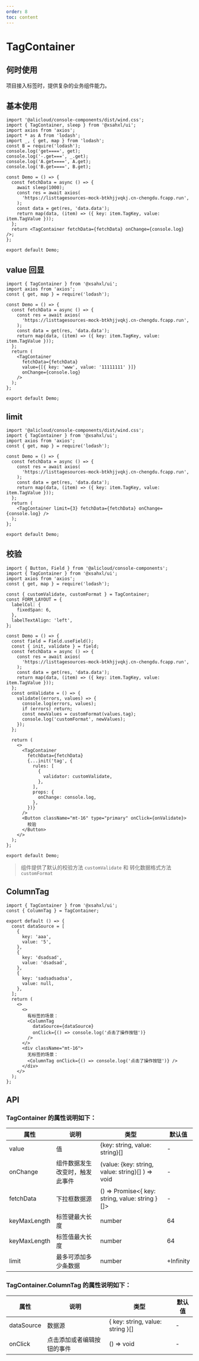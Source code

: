 ```yaml
---
order: 8
toc: content
---
```


# TagContainer

## 何时使用

项目接入标签时，提供复杂的业务组件能力。

## 基本使用

```tsx
import '@alicloud/console-components/dist/wind.css';
import { TagContainer, sleep } from '@xsahxl/ui';
import axios from 'axios';
import * as A from 'lodash';
import _, { get, map } from 'lodash';
const B = require('lodash');
console.log('get====', get);
console.log('-.get===', _.get);
console.log('A.get====', A.get);
console.log('B.get====', B.get);

const Demo = () => {
  const fetchData = async () => {
    await sleep(1000);
    const res = await axios(
      'https://listtagesources-mock-btkhjjvqkj.cn-chengdu.fcapp.run',
    );
    const data = get(res, 'data.data');
    return map(data, (item) => ({ key: item.TagKey, value: item.TagValue }));
  };
  return <TagContainer fetchData={fetchData} onChange={console.log} />;
};

export default Demo;
```

## value 回显

```tsx
import { TagContainer } from '@xsahxl/ui';
import axios from 'axios';
const { get, map } = require('lodash');

const Demo = () => {
  const fetchData = async () => {
    const res = await axios(
      'https://listtagesources-mock-btkhjjvqkj.cn-chengdu.fcapp.run',
    );
    const data = get(res, 'data.data');
    return map(data, (item) => ({ key: item.TagKey, value: item.TagValue }));
  };
  return (
    <TagContainer
      fetchData={fetchData}
      value={[{ key: 'www', value: '11111111' }]}
      onChange={console.log}
    />
  );
};

export default Demo;
```

## limit

```tsx
import '@alicloud/console-components/dist/wind.css';
import { TagContainer } from '@xsahxl/ui';
import axios from 'axios';
const { get, map } = require('lodash');

const Demo = () => {
  const fetchData = async () => {
    const res = await axios(
      'https://listtagesources-mock-btkhjjvqkj.cn-chengdu.fcapp.run',
    );
    const data = get(res, 'data.data');
    return map(data, (item) => ({ key: item.TagKey, value: item.TagValue }));
  };
  return (
    <TagContainer limit={3} fetchData={fetchData} onChange={console.log} />
  );
};

export default Demo;
```

## 校验

```tsx
import { Button, Field } from '@alicloud/console-components';
import { TagContainer } from '@xsahxl/ui';
import axios from 'axios';
const { get, map } = require('lodash');

const { customValidate, customFormat } = TagContainer;
const FORM_LAYOUT = {
  labelCol: {
    fixedSpan: 6,
  },
  labelTextAlign: 'left',
};

const Demo = () => {
  const field = Field.useField();
  const { init, validate } = field;
  const fetchData = async () => {
    const res = await axios(
      'https://listtagesources-mock-btkhjjvqkj.cn-chengdu.fcapp.run',
    );
    const data = get(res, 'data.data');
    return map(data, (item) => ({ key: item.TagKey, value: item.TagValue }));
  };
  const onValidate = () => {
    validate((errors, values) => {
      console.log(errors, values);
      if (errors) return;
      const newValues = customFormat(values.tag);
      console.log('customFormat', newValues);
    });
  };

  return (
    <>
      <TagContainer
        fetchData={fetchData}
        {...init('tag', {
          rules: [
            {
              validator: customValidate,
            },
          ],
          props: {
            onChange: console.log,
          },
        })}
      />
      <Button className="mt-16" type="primary" onClick={onValidate}>
        校验
      </Button>
    </>
  );
};

export default Demo;
```

> 组件提供了默认的校验方法 `customValidate` 和 转化数据格式方法 `customFormat`

## ColumnTag

```tsx
import { TagContainer } from '@xsahxl/ui';
const { ColumnTag } = TagContainer;

export default () => {
  const dataSource = [
    {
      key: 'aaa',
      value: '5',
    },
    {
      key: 'dsadsad',
      value: 'dsadsad',
    },
    {
      key: 'sadsadsadsa',
      value: null,
    },
  ];
  return (
    <>
      <>
        有标签的场景：
        <ColumnTag
          dataSource={dataSource}
          onClick={() => console.log('点击了操作按钮')}
        />
      </>
      <div className="mt-16">
        无标签的场景：
        <ColumnTag onClick={() => console.log('点击了操作按钮')} />
      </div>
    </>
  );
};
```

## API

### TagContainer 的属性说明如下：

| 属性         | 说明                           | 类型                                             | 默认值    |
| ------------ | ------------------------------ | ------------------------------------------------ | --------- |
| value        | 值                             | {key: string, value: string}[]                   | -         |
| onChange     | 组件数据发生改变时，触发此事件 | (value: {key: string, value: string}[] ) => void | -         |
| fetchData    | 下拉框数据源                   | () => Promise<{ key: string, value: string }[]>  | -         |
| keyMaxLength | 标签键最大长度                 | number                                           | 64        |
| keyMaxLength | 标签值最大长度                 | number                                           | 64        |
| limit        | 最多可添加多少条数据           | number                                           | +Infinity |

### TagContainer.ColumnTag 的属性说明如下：

| 属性       | 说明                       | 类型                             | 默认值 |
| ---------- | -------------------------- | -------------------------------- | ------ |
| dataSource | 数据源                     | { key: string, value: string }[] | -      |
| onClick    | 点击添加或者编辑按钮的事件 | () => void                       | -      |
